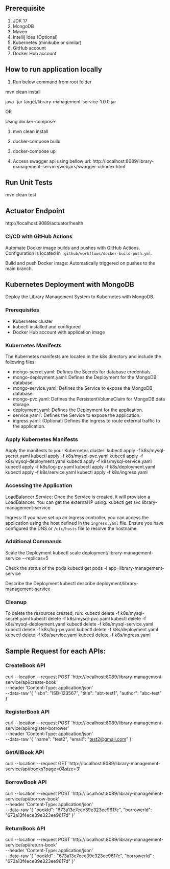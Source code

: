 ## Prerequisite
1. JDK 17
2. MongoDB
3. Maven
4. Intellij Idea (Optional)
5. Kubernetes (minikube or similar)
6. GitHub account 
7. Docker Hub account

## How to run application locally

1. Run below command from root folder

mvn clean install

java -jar target/library-management-service-1.0.0.jar

OR 

Using docker-compose 

1. mvn clean install
2. docker-compose build
3. docker-compose up

4. Access swagger api using bellow url:
http://localhost:8089/library-management-service/webjars/swagger-ui/index.html


## Run Unit Tests 
mvn clean test

## Actuator Endpoint
http://localhost:9089/actuator/health


### CI/CD with GitHub Actions

Automate Docker image builds and pushes with GitHub Actions. Configuration is located in `.github/workflows/docker-build-push.yml`.

Build and push Docker image: Automatically triggered on pushes to the main branch.

## Kubernetes Deployment with MongoDB

Deploy the Library Management System to Kubernetes with MongoDB.

### Prerequisites

- Kubernetes cluster
- kubectl installed and configured
- Docker Hub account with application image

### Kubernetes Manifests

The Kubernetes manifests are located in the k8s directory and include the following files:
- mongo-secret.yaml: Defines the Secrets for database credentials.
- mongo-deployment.yaml: Defines the Deployment for the MongoDB database.
- mongo-service.yaml: Defines the Service to expose the MongoDB database.
- mongo-pvc.yaml: Defines the PersistentVolumeClaim for MongoDB data storage.
- deployment.yaml: Defines the Deployment for the application.
- service.yaml`: Defines the Service to expose the application.
- ingress.yaml: (Optional) Defines the Ingress to route external traffic to the application.

### Apply Kubernetes Manifests

Apply the manifests to your Kubernetes cluster:
    kubectl apply -f k8s/mysql-secret.yaml
    kubectl apply -f k8s/mysql-pvc.yaml
    kubectl apply -f k8s/mysql-deployment.yaml
    kubectl apply -f k8s/mysql-service.yaml
    kubectl apply -f k8s/log-pv.yaml
    kubectl apply -f k8s/deployment.yaml
    kubectl apply -f k8s/service.yaml
    kubectl apply -f k8s/ingress.yaml

### Accessing the Application

LoadBalancer Service: Once the Service is created, it will provision a LoadBalancer. You can get the external IP using:
    kubectl get svc library-management-service

Ingress: If you have set up an Ingress controller, you can access the application using the host defined in the `ingress.yaml` file. Ensure you have configured the DNS or `/etc/hosts` file to resolve the hostname.

### Additional Commands

Scale the Deployment
    kubectl scale deployment/library-management-service --replicas=5

Check the status of the pods
    kubectl get pods -l app=library-management-service

Describe the Deployment
    kubectl describe deployment/library-management-service


### Cleanup
To delete the resources created, run:
kubectl delete -f k8s/mysql-secret.yaml
kubectl delete -f k8s/mysql-pvc.yaml
kubectl delete -f k8s/mysql-deployment.yaml
kubectl delete -f k8s/mysql-service.yaml
kubectl delete -f k8s/log-pv.yaml
kubectl delete -f k8s/deployment.yaml
kubectl delete -f k8s/service.yaml
kubectl delete -f k8s/ingress.yaml



## Sample Request for each APIs:

### CreateBook API
curl --location --request POST 'http://localhost:8089/library-management-service/api/create-book' \
--header 'Content-Type: application/json' \
--data-raw '{
"isbn": "ISB-123567",
"title": "abt-test1",
"author": "abc-test"
}'

### RegisterBook API
curl --location --request POST 'http://localhost:8089/library-management-service/api/register-borrower' \
--header 'Content-Type: application/json' \
--data-raw '{
"name": "test2",
"email": "test2@gmail.com"
}'

### GetAllBook API
curl --location --request GET 'http://localhost:8089/library-management-service/api/books?page=0&size=3'


### BorrowBook API
curl --location --request POST 'http://localhost:8089/library-management-service/api/borrow-book' \
--header 'Content-Type: application/json' \
--data-raw '{
"bookId": "673a13e7ece39e323ee9617c",
"borrowerId": "673a13f4ece39e323ee9617d"
}'

### ReturnBook API
curl --location --request POST 'http://localhost:8089/library-management-service/api/return-book' \
--header 'Content-Type: application/json' \
--data-raw '{
"bookId" : "673a13e7ece39e323ee9617c",
"borrowerId" : "673a13f4ece39e323ee9617d"
}'